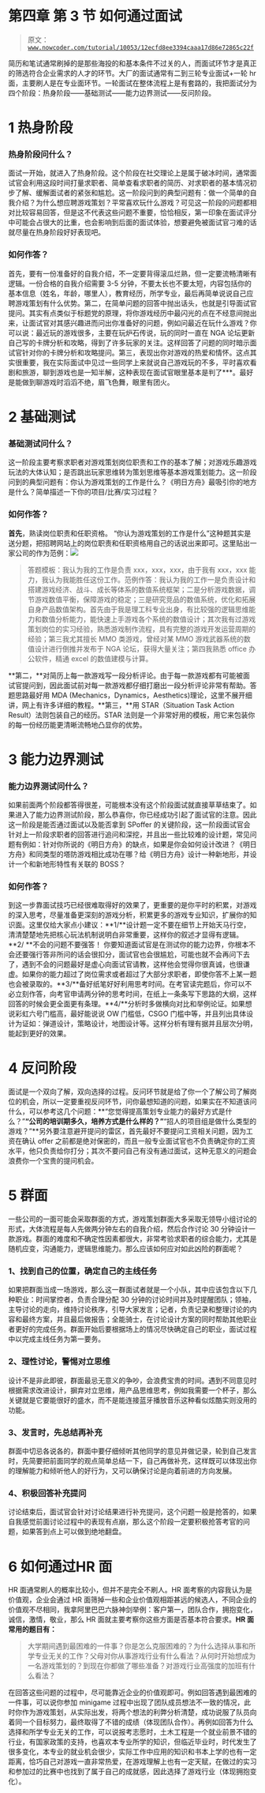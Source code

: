 # 第四章 第 3 节 如何通过面试

> 原文：[`www.nowcoder.com/tutorial/10053/12ecfd8ee3394caaa17d86e72865c22f`](https://www.nowcoder.com/tutorial/10053/12ecfd8ee3394caaa17d86e72865c22f)

简历和笔试通常刷掉的是那些海投的和基本条件不过关的人，而面试环节才是真正的筛选符合企业需求的人才的环节。大厂的面试通常有二到三轮专业面试+一轮 hr 面，主要刷人是在专业面环节。一轮面试在整体流程上是有套路的，我把面试分为四个阶段：热身阶段——基础测试——能力边界测试——反问阶段。

# 1 热身阶段

### **热身阶段问什么？**

面试一开始，就进入了热身阶段。这个阶段在社交理论上是属于破冰时间，通常面试官会利用这段时间打量求职者、简单查看求职者的简历、对求职者的基本情况初步了解、缓解面试者的紧张和尴尬。这一阶段问到的典型问题有：做一个简单的自我介绍？为什么想应聘游戏策划？平常喜欢玩什么游戏？可见这一阶段的问题都相对比较容易回答，但是这不代表这些问题不重要，恰恰相反，第一印象在面试评分中可能会占很大的比重，也会影响到后面的面试体验，想要避免被面试官刁难的话就尽量在热身阶段好好表现吧。

### **如何作答？**

首先，要有一份准备好的自我介绍，不一定要背得滚瓜烂熟，但一定要流畅清晰有逻辑。一份合格的自我介绍需要 3-5 分钟，不要太长也不要太短，内容包括你的基本信息（姓名，年龄，哪里人），教育经历，所学专业，最后再简单说说自己应聘游戏策划有什么优势。第二，在简单问题的回答中抛出话头，也就是引导面试官提问。其实有点类似于标题党的原理，将你游戏经历中最闪光的点在不经意间抛出来，让面试官对其感兴趣进而问出你准备好的问题，例如问最近在玩什么游戏？你可以说：最近玩的游戏很多，主要在玩炉石传说，玩的同时一直在 NGA 论坛更新自己写的卡牌分析和攻略，得到了许多玩家的关注。这样回答了问题的同时暗示面试官针对你的卡牌分析和攻略提问。第三，表现出你对游戏的热爱和情怀。这点其实很重要，我在实际面试中见过一些同学上来就说自己游戏玩的不多，平时喜欢看剧和旅游，聊到游戏也是一知半解，这种表现在面试官眼里基本是判了***。最好是能做到聊游戏时滔滔不绝，眉飞色舞，眼里有团火。

# 2 基础测试

### **基础测试问什么？**

这一阶段主要考察求职者对游戏策划岗位职责和工作的基本了解；对游戏乐趣游戏玩法的大体认知；是否跳出玩家思维转为策划思维等基本游戏策划能力。这一阶段问到的典型问题有：你认为游戏策划的工作是什么？《明日方舟》最吸引你的地方是什么？简单描述一下你的项目/比赛/实习过程？

### **如何作答？**

**首先**，熟读岗位职责和任职资格。 “你认为游戏策划的工作是什么”这种题其实是送分题，把招聘网站上的岗位职责和任职资格用自己的话说出来即可。这里贴出一家公司的作为范例：![](img/faeec88db3cd71a43e206a7c45fb0d74.png)

> 答题模板：我认为我的工作是负责 xxx，xxx，xxx，由于我有 xxx，xxx 能力，我认为我能胜任这份工作。范例作答：我认为我的工作一是负责设计和搭建游戏经济、战斗、成长等体系的数值系统框架；二是分析游戏数据，调节游戏数值平衡，保障游戏的稳定；三是研究竞品的数值系统，优化和拓展自身产品数值架构。首先由于我是理工科专业出身，有比较强的逻辑思维能力和数值分析能力，能快速上手游戏各个系统的数值设计；其次我有过游戏策划岗位的实习经验，熟悉游戏制作流程，具有完整的游戏开发运营周期的经验；第三我尤其擅长 MMO 类游戏，曾经对某 MMO 游戏武器系统的数值设计进行倒推并发布于 NGA 论坛，获得大量关注；第四我熟悉 office 办公软件，精通 excel 的数值建模与计算。

**第二，**对简历上每一款游戏写一段分析评论。由于每一款游戏都有可能被面试官提问到，因此面试前对每一款游戏都仔细打磨出一段分析评论非常有帮助。答题思路最好用 MDA (Mechanics，Dynamics，Aesthetics)理论，这里不展开细讲，网上有许多详细的教程。**第三，**用 STAR（Situation Task Action Result）法则包装自己的经历。STAR 法则是一个非常好用的模板，用它来包装你的每一份经历能更清晰流畅地凸显你的优势。

# 3 能力边界测试

### **能力边界测试问什么？**

如果前面两个阶段都答得很差，可能根本没有这个阶段面试就直接草草结束了。如果进入了能力边界测试阶段，那么恭喜你，你已经成功引起了面试官的注意。因此这一阶段是能否通过面试以及能否拿到 SPoffer 的关键阶段，这一阶段面试官会针对上一阶段求职者的回答进行追问和深挖，并且出一些比较难的设计题，常见问题有例如：针对你所说的《明日方舟》的缺点，如果是你会如何设计改进？《明日方舟》和同类型的塔防游戏相比成功在哪？给《明日方舟》设计一种新地形，并设计一个和新地形特性有关联的 BOSS？

### **如何作答？**

到这一步靠面试技巧已经很难取得好的效果了，更重要的是你平时的积累，对游戏的深入思考，尽量准备更深刻的游戏分析，积累更多的游戏专业知识，扩展你的知识面。这里仅给大家点小建议：**1/**设计题一定不要在细节上开始天马行空，清清楚楚地先把核心玩法机制说明白非常重要，这样你的叙述才显得有逻辑。**2/ **不会的问题不要强答！ 你要知道面试官是在测试你的能力边界，你根本不会还要强行答非所问的话会很扣分，面试官也会很尴尬，可能也就不会再问下去了，遇到不会的问题最好是虚心向面试官请教，这样他会觉得你很真诚，也很谦虚。如果你的能力超过了岗位需求或者超过了大部分求职者，即使你答不上某一题也会被录取的。**3/**备好纸笔好好利用思考时间。在考官读完题后，你可以不必立刻作答，向考官申请两分钟的思考时间，在纸上一条条写下思路的大纲，这样回答的时候会更全面更有条理。**4/**分析时多做横向对比和举例论证。如果想说彩虹六号门槛高，最好能说说 OW 门槛低，CSGO 门槛中等，并且列出具体设计为证如：弹道设计，策略设计，地图设计等。这样分析有理有据并且层次分明，能起到更好的效果。

# 4 反问阶段

面试是一个双向了解，双向选择的过程。反问环节就是给了你一个了解公司了解岗位的机会，所以一定要重视反问环节，问你最想知道的问题，如果实在不知道该问什么，可以参考这几个问题：**“您觉得提高策划专业能力的最好方式是什么？”****“公司的培训期多久，培养方式是什么样的？”****“招人的项目组是做什么类型的游戏？”**另外要注意避开提问的雷区，首先最好不要提问工资相关问题，因为工资在确认 offer 之前都是绝对保密的，而且一般专业面试官也不负责确定你的工资水平，他只负责给你打分；其次不要问自己有没有通过面试，这种无意义的问题会浪费你一个宝贵的提问机会。

# 5 群面

一些公司的一面可能会采取群面的方式，游戏策划群面大多采取无领导小组讨论的形式，大体流程是每人先做两分钟左右的自我介绍，然后合作讨论 30 分钟设计一款游戏。群面的难度和不确定性因素都很大，非常考验求职者的综合能力，尤其是随机应变，沟通能力，逻辑思维能力。那么应该如何应对如此凶险的群面呢？

### 1、找到自己的位置，确定自己的主线任务

如果把群面当成一场游戏，那么这一群面试者就是一个小队，其中应该包含以下几种职业：时间掌控者，负责合理分配 30 分钟的讨论时间并及时提醒团队；领袖，主导讨论的走向，维持讨论秩序，引导大家发言；记者，负责记录和整理讨论的内容和最终方案，并且最后做报告；全能骑士，在讨论设计方案的同时帮助其他职业者更好的完成任务。群面开始后要根据场上的情况尽快确定自己的职业，面试过程中以完成主线任务为第一要务。

### 2、理性讨论，警惕对立思维

设计不是非此即彼，群面最忌无意义的争吵，会浪费宝贵的时间。遇到不同意见时根据需求改进设计，摒弃对立思维，用产品思维思考，例如我需要一个杯子，那么关键就是它要能很好的盛水，而不是能连接蓝牙播放音乐这种看似炫酷实则没用的功能。

### 3、发言时，先总结再补充

群面中切忌各说各的，群面中要仔细倾听其他同学的意见并做记录，轮到自己发言时，先简要把前面同学的观点简单总结一下，自己再做补充，这样既可以体现出你的理解能力和倾听他人的好行为，又可以确保讨论是向着前进的方向发展。

### 4、积极回答补充提问

讨论结束后，面试官会针对讨论结果进行补充提问，这个问题一般是抢答的，如果自我感觉前面讨论过程中的表现有点崩，那么这个阶段一定要积极抢答考官的问题，如果答到点上可以做到绝地翻盘。

# 6 如何通过**HR 面**

HR 面通常刷人的概率比较小，但并不是完全不刷人。HR 面考察的内容我认为是价值观，企业会通过 HR 面筛掉一些和企业价值观相距甚远的候选人，不同企业的价值观不尽相同，我拿阿里巴巴六脉神剑举例：客户第一，团队合作，拥抱变化，诚信，激情，敬业，那么 HR 面就主要考察你这些方面是否基本符合要求。**HR 面常用的题目有：**

> 大学期间遇到最困难的一件事？你是怎么克服困难的？为什么选择从事和所学专业无关的工作？父母对你从事游戏行业有什么看法？从何时开始想成为一名游戏策划的？到现在你都做了哪些准备？对游戏行业高强度的加班有什么看法？

在回答这些问题的过程中，尽可能靠近企业的价值观即可。例如回答遇到最困难的一件事，可以说你参加 minigame 过程中出现了团队成员想法不一致的情况，此时你作为游戏策划，从实际出发，将两个想法的利弊分析清楚，成功说服了队员向着同一个目标努力，最终取得了不错的成绩（体现团队合作）。再例如回答为什么选择和所学专业无关的工作，可以说报考志愿时，土木工程是一个就业前景不错的行业，有国家政策的支持，也喜欢本专业所学的知识，但临近毕业时，时代发生了很多变化，本专业的就业机会很少，实际工作中应用的知识和书本上学的也有一定距离，恰巧自己对游戏一直非常热爱，在游戏理解上也有一定天赋，在做过的实习和参加过的比赛中也找到了属于自己的成就感，因此选择了游戏行业（体现拥抱变化）。